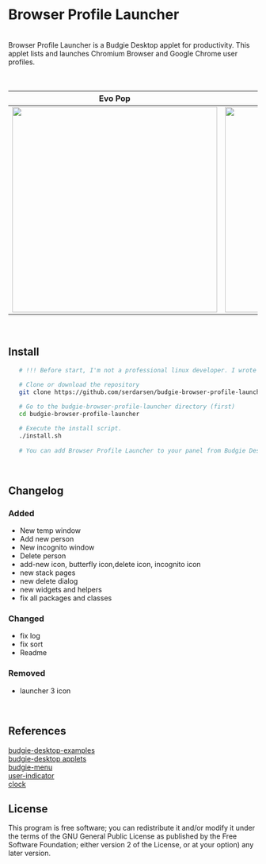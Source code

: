 Browser Profile Launcher
========  

<br/>  
Browser Profile Launcher is a Budgie Desktop applet for productivity. This applet lists and launches Chromium Browser and Google Chrome user profiles.<br/><br/>  
  

Evo Pop                    |  Arc Design
:-------------------------:|:-------------------------:
<img src="https://raw.githubusercontent.com/serdarsen/budgie-browser-profile-launcher/master/screenshots/screenshot2.gif" width="414"/>  |  <img src="https://raw.githubusercontent.com/serdarsen/budgie-browser-profile-launcher/master/screenshots/screenshot3.gif" width="414"/>

<br/>

Install  
-------  
```bash  
   # !!! Before start, I'm not a professional linux developer. I wrote this applet and it works perfect on my ubuntu budgie (ubuntu 17:10 and 18.04, budgie version: 10.4,  device: acer aspire 5745g) . Please take your own risks and backups before install. Have fun!

   # Clone or download the repository
   git clone https://github.com/serdarsen/budgie-browser-profile-launcher.git
   
   # Go to the budgie-browser-profile-launcher directory (first)
   cd budgie-browser-profile-launcher

   # Execute the install script.
   ./install.sh
   
   # You can add Browser Profile Launcher to your panel from Budgie Desktop Settings.

```  

<br/>

Changelog  
------- 
### Added
* New temp window
* Add new person
* New incognito window 
* Delete person 
* add-new icon, butterfly icon,delete icon, incognito icon
* new stack pages
* new delete dialog
* new widgets and helpers
* fix all packages and classes
### Changed
* fix log
* fix sort
* Readme
### Removed
* launcher 3 icon

<br/>

References  
------- 

[budgie-desktop-examples](https://github.com/budgie-desktop/budgie-desktop-examples/tree/master/python_project)<br/>
[budgie-desktop applets](https://github.com/solus-project/budgie-desktop/tree/master/src/applets)<br/>
[budgie-menu](https://github.com/budgie-desktop/budgie-desktop/tree/master/src/applets/budgie-menu)<br/>
[user-indicator](https://github.com/solus-project/budgie-desktop/tree/master/src/applets/user-indicator)<br/>
[clock](https://github.com/solus-project/budgie-desktop/tree/master/src/applets/clock)

License  
-------  

This program is free software; you can redistribute it and/or modify it under the terms of the GNU General Public License as published by the Free Software Foundation; either version 2 of the License, or at your option) any later version.

